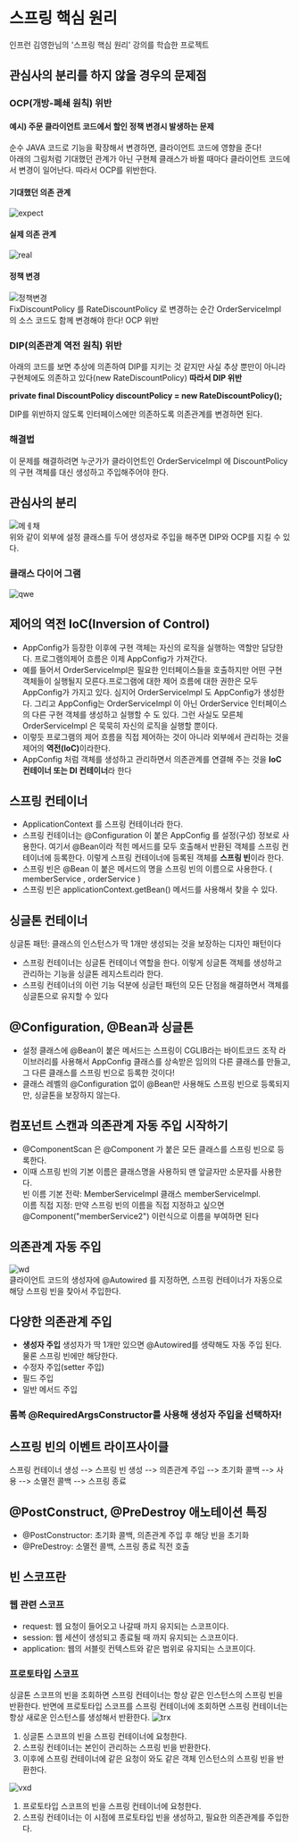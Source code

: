 # 스프링 핵심 원리
인프런 김영한님의 '스프링 핵심 원리' 강의를 학습한 프로젝트

## 관심사의 분리를 하지 않을 경우의 문제점

### OCP(개방-폐쇄 원칙) 위반
#### 예시) 주문 클라이언트 코드에서 할인 정책 변경시 발생하는 문제
순수 JAVA 코드로 기능을 확장해서 변경하면, 클라이언트 코드에 영향을 준다! <br>
아래의 그림처럼 기대했던 관계가 아닌 구현체 클래스가 바뀔 때마다 클라이언트 코드에서 변경이 일어난다. 따라서 OCP를 위반한다.

#### 기대했던 의존 관계
![expect](https://user-images.githubusercontent.com/66157892/147846268-7ac12d0f-7bc8-4a83-aad2-31d73614ad2e.PNG)

#### 실제 의존 관계
![real](https://user-images.githubusercontent.com/66157892/147846269-244552fc-3ff5-4991-a0ad-b33960a6e510.PNG)

#### 정책 변경
![정책변경](https://user-images.githubusercontent.com/66157892/147846468-75cc6784-f173-49c4-8fd2-9d19add73068.PNG)<br>
FixDiscountPolicy 를 RateDiscountPolicy 로 변경하는 순간 OrderServiceImpl 의 소스 코드도 함께 변경해야 한다! OCP 위반

### DIP(의존관계 역전 원칙) 위반
아래의 코드를 보면 추상에 의존하여 DIP를 지키는 것 같지만 사실 추상 뿐만이 아니라 구현체에도 의존하고 있다(new RateDiscountPolicy) <b>따라서 DIP 위반</b>

  <b>private final DiscountPolicy discountPolicy = new RateDiscountPolicy();</b>


DIP를 위반하지 않도록 인터페이스에만 의존하도록 의존관계를 변경하면 된다.

### 해결법
이 문제를 해결하려면 누군가가 클라이언트인 OrderServiceImpl 에 DiscountPolicy 의 구현 객체를 대신 생성하고 주입해주어야 한다.

## 관심사의 분리
![메ㅔ채](https://user-images.githubusercontent.com/66157892/147846611-de1573ab-99fd-4742-a0b9-df6a3148bb01.PNG)<br>
위와 같이 외부에 설정 클래스를 두어 생성자로 주입을 해주면  DIP와 OCP를 지킬 수 있다.
### 클래스 다이어 그램
![qwe](https://user-images.githubusercontent.com/66157892/147846625-d429a516-5430-4c79-bdb5-c6e53f5cd606.PNG)

## 제어의 역전 IoC(Inversion of Control)
- AppConfig가 등장한 이후에 구현 객체는 자신의 로직을 실행하는 역할만 담당한다. 프로그램의제어 흐름은 이제 AppConfig가 가져간다.<br>
- 예를 들어서 OrderServiceImpl은 필요한 인터페이스들을 호출하지만 어떤 구현 객체들이 실행될지 모른다.프로그램에 대한 제어 흐름에 대한 권한은 모두 AppConfig가 가지고 있다. 심지어 OrderServiceImpl
도 AppConfig가 생성한다. 그리고 AppConfig는 OrderServiceImpl 이 아닌 OrderService 인터페이스의 다른 구현 객체를 생성하고 실행할 수 도 있다. 그런 사실도 모른체 OrderServiceImpl 은 묵묵히 자신의 로직을 실행할 뿐이다.<br>
- 이렇듯 프로그램의 제어 흐름을 직접 제어하는 것이 아니라 외부에서 관리하는 것을 제어의 <b>역전(IoC)</b>이라한다.<br>
- AppConfig 처럼 객체를 생성하고 관리하면서 의존관계를 연결해 주는 것을 <b>IoC 컨테이너 또는 DI 컨테이너</b>라 한다

## 스프링 컨테이너
- ApplicationContext 를 스프링 컨테이너라 한다.
- 스프링 컨테이너는 @Configuration 이 붙은 AppConfig 를 설정(구성) 정보로 사용한다. 여기서 @Bean이라 적힌 메서드를 모두 호출해서 반환된 객체를 스프링 컨테이너에 등록한다. 이렇게 스프링 컨테이너에
등록된 객체를 <b>스프링 빈</b>이라 한다.
- 스프링 빈은 @Bean 이 붙은 메서드의 명을 스프링 빈의 이름으로 사용한다. ( memberService ,
orderService )
- 스프링 빈은 applicationContext.getBean() 메서드를 사용해서 찾을 수 있다.

## 싱글톤 컨테이너
싱글톤 패턴: 클래스의 인스턴스가 딱 1개만 생성되는 것을 보장하는 디자인 패턴이다
- 스프링 컨테이너는 싱글톤 컨테이너 역할을 한다. 이렇게 싱글톤 객체를 생성하고 관리하는 기능을 싱글톤
레지스트리라 한다.
- 스프링 컨테이너의 이런 기능 덕분에 싱글턴 패턴의 모든 단점을 해결하면서 객체를 싱글톤으로 유지할 수
있다

## @Configuration, @Bean과 싱글톤
- 설정 클래스에 @Bean이 붙은 메서드는 스프링이 CGLIB라는 바이트코드 조작 라이브러리를 사용해서 AppConfig 클래스를 상속받은 임의의 다른 클래스를 만들고, 그 다른 클래스를 스프링 빈으로 등록한 것이다!
- 클래스 레벨의 @Configuration 없이 @Bean만 사용해도 스프링 빈으로 등록되지만, 싱글톤을 보장하지 않는다.

## 컴포넌트 스캔과 의존관계 자동 주입 시작하기
- @ComponentScan 은 @Component 가 붙은 모든 클래스를 스프링 빈으로 등록한다.
- 이때 스프링 빈의 기본 이름은 클래스명을 사용하되 맨 앞글자만 소문자를 사용한다.<br>
     빈 이름 기본 전략: MemberServiceImpl 클래스 memberServiceImpl.<br>
     이름 직접 지정: 만약 스프링 빈의 이름을 직접 지정하고 싶으면 @Component("memberService2") 이런식으로 이름을 부여하면 된다
     
## 의존관계 자동 주입
![wd](https://user-images.githubusercontent.com/66157892/147847141-8ccfd93e-1863-41d8-83d7-8361e30515f1.PNG)<br>
클라이언트 코드의 생성자에 @Autowired 를 지정하면, 스프링 컨테이너가 자동으로 해당 스프링 빈을 찾아서 주입한다.

## 다양한 의존관계 주입
- <b>생성자 주입</b>
  생성자가 딱 1개만 있으면 @Autowired를 생략해도 자동 주입 된다. 물론 스프링 빈에만 해당한다.
- 수정자 주입(setter 주입)
- 필드 주입
- 일반 메서드 주입
### 롬복 @RequiredArgsConstructor를 사용해 생성자 주입을 선택하자! 

## 스프링 빈의 이벤트 라이프사이클
스프링 컨테이너 생성 --> 스프링 빈 생성 --> 의존관계 주입 --> 초기화 콜백 --> 사용 --> 소멸전 콜백 --> 스프링 종료

## @PostConstruct, @PreDestroy 애노테이션 특징
- @PostConstructor: 초기화 콜백, 의존관계 주입 후 해당 빈을 초기화
- @PreDestroy: 소멸전 콜백, 스프링 종료 직전 호출

## 빈 스코프란
### 웹 관련 스코프
- request: 웹 요청이 들어오고 나갈때 까지 유지되는 스코프이다.
- session: 웹 세션이 생성되고 종료될 때 까지 유지되는 스코프이다.
- application: 웹의 서블릿 컨텍스트와 같은 범위로 유지되는 스코프이다.
### 프로토타입 스코프
싱글톤 스코프의 빈을 조회하면 스프링 컨테이너는 항상 같은 인스턴스의 스프링 빈을 반환한다. 반면에
프로토타입 스코프를 스프링 컨테이너에 조회하면 스프링 컨테이너는 항상 새로운 인스턴스를 생성해서
반환한다.
![trx](https://user-images.githubusercontent.com/66157892/147847571-fb6edb3b-a7a5-4f25-8d56-463d0e4d2412.PNG)<br>
1. 싱글톤 스코프의 빈을 스프링 컨테이너에 요청한다.
2. 스프링 컨테이너는 본인이 관리하는 스프링 빈을 반환한다.
3. 이후에 스프링 컨테이너에 같은 요청이 와도 같은 객체 인스턴스의 스프링 빈을 반환한다.

![vxd](https://user-images.githubusercontent.com/66157892/147847572-5d639bc7-9155-4512-af7a-a01777974a4a.PNG)<br>
1. 프로토타입 스코프의 빈을 스프링 컨테이너에 요청한다.
2. 스프링 컨테이너는 이 시점에 프로토타입 빈을 생성하고, 필요한 의존관계를 주입한다.

